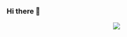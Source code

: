 ### Hi there 👋

<!--
**nsnguyen/nsnguyen** is a ✨ _special_ ✨ repository because its `README.md` (this file) appears on your GitHub profile.

Here are some ideas to get you started:

- 🔭 I’m currently working on ...
- 🌱 I’m currently learning ...
- 👯 I’m looking to collaborate on ...
- 🤔 I’m looking for help with ...
- 💬 Ask me about ...
- 📫 How to reach me: ...
- 😄 Pronouns: ...
- ⚡ Fun fact: ...

<div align="center">
  <img src="https://github-readme-stats.vercel.app/api?username=nsnguyen&theme=onedark&hide_border=true&include_all_commits=true&count_private=true"/><br/>
  <img src="https://github-readme-streak-stats.herokuapp.com/?user=nsnguyen&theme=onedark&hide_border=true"/><br/>
  <img src="https://github-readme-stats.vercel.app/api/top-langs/?username=nsnguyen&theme=onedark&hide_border=true&include_all_commits=true&count_private=true&layout=compact"/><br/>
</div>
-->

<div align="center">
  <img src="https://github-readme-streak-stats.herokuapp.com/?user=nsnguyen&theme=monokai&hide_border=true"/><br/>
</div>



